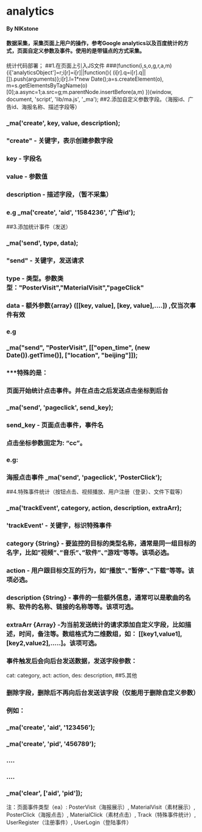 # analytics
#### By NIKstone
#### 数据采集，采集页面上用户的操作，参考Google analytics以及百度统计的方式，页面自定义参数及事件。使用的是带锚点的方式采集。
统计代码部署；
##1.在页面上引入JS文件
###(function(i,s,o,g,r,a,m){i['analyticsObject']=r;i[r]=i[r]||function(){ (i[r].q=i[r].q||[]).push(arguments)};i[r].l=1*new Date();a=s.createElement(o), m=s.getElementsByTagName(o)[0];a.async=1;a.src=g;m.parentNode.insertBefore(a,m) })(window, document, 'script', 'lib/ma.js', '_ma');
##2.添加自定义参数字段。（海报id、广告id、海报名称、描述字段等）
### _ma('create', key, value, description);
### "create" - 关键字，表示创建参数字段 
### key - 字段名
### value - 参数值
### description - 描述字段，（暂不采集）
### e.g _ma('create', 'aid', '1584236', '广告id');
##3.添加统计事件（发送）
### _ma('send', type, data);
### "send" - 关键字，发送请求
### type - 类型。参数类型："PosterVisit","MaterialVisit","pageClick"
### data - 额外参数{array} ([[key, value], [key, value],....]) ,仅当次事件有效
### e.g
### _ma("send", "PosterVisit", [["open_time", (new Date()).getTime()], ["location", "beijing"]]);
### ***特殊的是：
### 页面开始统计点击事件。并在点击之后发送点击坐标到后台
### _ma('send', 'pageclick', send_key);
### send_key - 页面点击事件，事件名
### 点击坐标参数固定为: “cc”。
### e.g: 
###      海报点击事件 _ma('send', 'pageclick', 'PosterClick');
##4.特殊事件统计（按钮点击、视频播放、用户注册（登录）、文件下载等）
### _ma('trackEvent', category, action, description, extraArr);
### 'trackEvent' - 关键字，标识特殊事件 
### category {String} - 要监控的目标的类型名称，通常是同一组目标的名字，比如”视频”、”音乐”、”软件”、”游戏”等等。该项必选。
### action - 用户跟目标交互的行为，如”播放”、”暂停”、”下载”等等。该项必选。
### description {String} - 事件的一些额外信息，通常可以是歌曲的名称、软件的名称、链接的名称等等。该项可选。
### extraArr {Array} -为当前发送统计的请求添加自定义字段，比如描述，时间，备注等。数组格式为二维数组，如： [[key1,value1],[key2,value2],.....]。该项可选。
### 事件触发后会向后台发送数据，发送字段参数：
  cat: category, 
  act: action, 
  des: description,
##5.其他
### 删除字段，删除后不再向后台发送该字段（仅能用于删除自定义参数）
### 例如： 
### _ma('create', 'aid', '123456');
### _ma('create', 'pid', '456789');
### ....
### ....
### _ma('clear', ['aid', 'pid']); 
注：页面事件类型（ea）: PosterVisit（海报展示）, MaterialVisit（素材展示）, PosterClick（海报点击）, MaterialClick（素材点击）, Track（特殊事件统计）, UserRegister（注册事件）, UserLogin（登陆事件）
